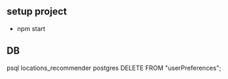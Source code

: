 

## setup project

- npm start


## DB

psql locations_recommender postgres
DELETE FROM "userPreferences";
